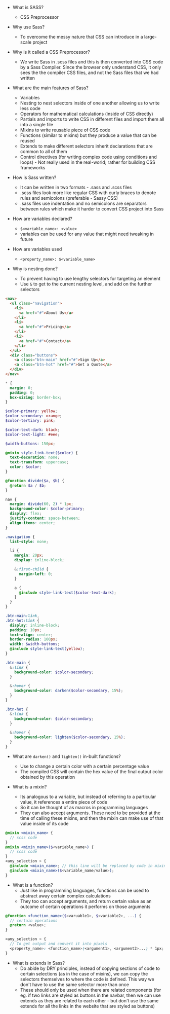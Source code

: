 - What is SASS?

  - CSS Preprocessor

- Why use Sass?

  - To overcome the messy nature that CSS can introduce in a large-scale
    project

- Why is it called a CSS Preprocessor?

  - We write Sass in .scss files and this is then converted into CSS code by a
    Sass Compiler. Since the browser only understand CSS, it only sees the the
    compiler CSS files, and not the Sass files that we had written

- What are the main features of Sass?

  - Variables
  - Nesting to nest selectors inside of one another allowing us to write less
    code
  - Operators for mathematical calculations (inside of CSS directly)
  - Partials and imports to write CSS in different files and import them all
    into a single file
  - Mixins to write reusable piece of CSS code
  - Functions (similar to mixins) but they produce a value that can be reused
  - Extends to make different selectors inherit declarations that are common
    to all of them
  - Control directives (for writing complex code using conditions and loops) -
    Not really used in the real-world; rather for building CSS frameworks

- How is Sass written?

  - It can be written in two formats - .sass and .scss files
  - .scss files look more like regular CSS with curly braces to denote rules
    and semicolons (preferable - Sassy CSS)
  - .sass files use indentation and no semicolons are separators between rules
    which make it harder to convert CSS project into Sass

- How are variables declared?

  - `$<variable_name>: <value>`
  - variables can be used for any value that might need tweaking in future

- How are variables used

  - `<property_name>: $<variable_name>`

- Why is nesting done?
  - To prevent having to use lengthy selectors for targeting an element
  - Use `&` to get to the current nesting level, and add on the further
    selectors

```html
<nav>
  <ul class="navigation">
    <li>
      <a href="#">About Us</a>
    </li>
    <li>
      <a href="#">Pricing</a>
    </li>
    <li>
      <a href="#">Contact</a>
    </li>
  </ul>
  <div class="buttons">
    <a class="btn-main" href="#">Sign Up</a>
    <a class="btn-hot" href="#">Get a Quote</a>
  </div>
</nav>
```

```scss
* {
  margin: 0;
  padding: 0;
  box-sizing: border-box;
}

$color-primary: yellow;
$color-secondary: orange;
$color-tertiary: pink;

$color-text-dark: black;
$color-text-light: #eee;

$width-buttons: 150px;

@mixin style-link-text($color) {
  text-decoration: none;
  text-transform: uppercase;
  color: $color;
}

@function divide($a, $b) {
  @return $a / $b;
}

nav {
  margin: divide(60, 2) * 1px;
  background-color: $color-primary;
  display: flex;
  justify-content: space-between;
  align-items: center;
}

.navigation {
  list-style: none;

  li {
    margin: 20px;
    display: inline-block;

    &:first-child {
      margin-left: 0;
    }

    a {
      @include style-link-text($color-text-dark);
    }
  }
}

.btn-main:link,
.btn-hot:link {
  display: inline-block;
  padding: 10px;
  text-align: center;
  border-radius: 100px;
  width: $width-buttons;
  @include style-link-text(yellow);
}

.btn-main {
  &:link {
    background-color: $color-secondary;
  }

  &:hover {
    background-color: darken($color-secondary, 15%);
  }
}

.btn-hot {
  &:link {
    background-color: $color-secondary;
  }

  &:hover {
    background-color: lighten($color-secondary, 15%);
  }
}
```

- What are `darken()` and `lighten()` in-built functions?

  - Use to change a certain color with a certain percentage value
  - The compiled CSS will contain the hex value of the final output color
    obtained by this operation

- What is a mixin?
  - Its analogous to a variable, but instead of referring to a particular
    value, it references a entire piece of code
  - So it can be thought of as macros in programming languages
  - They can also accept arguments. These need to be provided at the time of
    calling these mixins, and then the mixin can make use of that value inside
    of its code

```scss
@mixin <mixin_name> {
  // scss code
}
@mixin <mixin_name>($<variable_name>) {
  // scss code
}
<any_selection > {
  @include <mixin_name>; // this line will be replaced by code in mixin
  @include <mixin_name>($<variable_name/value>);
}
```

- What is a function?
  - Just like in programming languages, functions can be used to abstract
    away certain complex calculations
  - They too can accept arguments, and return certain value as an outcome of
    certain operations it performs on those arguments

```scss
@function <function_name>($<varuable1>, $<variable2>, ...) {
  // certain operations
  @return <value>;
}

<any_selection > {
  // To get output and convert it into pixels
  <property_name>: <function_name>(<argument1>, <argument2>...) * 1px;
}
```

- What is extends in Sass?
  - Do abide by DRY principles, instead of copying sections of code to certain
    selections (as in the case of mixins), we can copy the selectors themselves
    to where the code is defined. This way we don't have to use the same
    selector more than once
  - These should only be used when there are related components (for eg. if
    two links are styled as buttons in the navbar, then we can use extends as
    they are related to each other - but don't use the same extends for all
    the links in the website that are styled as buttons)
